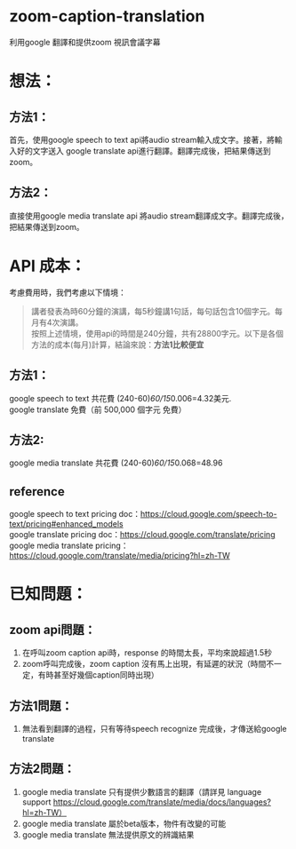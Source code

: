 # zoom-caption-translation
利用google 翻譯和提供zoom 視訊會議字幕
# 想法：    
## 方法1：   
首先，使用google speech to text api將audio stream輸入成文字。接著，將輸入好的文字送入 google translate api進行翻譯。翻譯完成後，把結果傳送到zoom。    
## 方法2：
直接使用google media translate api 將audio stream翻譯成文字。翻譯完成後，把結果傳送到zoom。    

# API 成本：
考慮費用時，我們考慮以下情境：    
>講者發表為時60分鐘的演講，每5秒鐘講1句話，每句話包含10個字元。每月有4次演講。  
按照上述情境，使用api的時間是240分鐘，共有28800字元。以下是各個方法的成本(每月)計算，結論來說：**方法1比較便宜**  
## 方法1：    
google speech to text 共花費 (240-60)*60/15*0.006=4.32美元.   
google translate 免費（前 500,000 個字元 免費） 
## 方法2:
google media translate 共花費 (240-60)*60/15*0.068=48.96   
## reference 
google speech to text pricing doc：https://cloud.google.com/speech-to-text/pricing#enhanced_models   
google translate pricing doc：https://cloud.google.com/translate/pricing   
google media translate pricing：https://cloud.google.com/translate/media/pricing?hl=zh-TW   
# 已知問題：
## zoom api問題：
1. 在呼叫zoom caption api時，response 的時間太長，平均來說超過1.5秒 
2. zoom呼叫完成後，zoom caption 沒有馬上出現，有延遲的狀況（時間不一定，有時甚至好幾個caption同時出現） 
## 方法1問題：
1. 無法看到翻譯的過程，只有等待speech recognize 完成後，才傳送給google translate  

## 方法2問題：
1. google media translate 只有提供少數語言的翻譯（請詳見 language support https://cloud.google.com/translate/media/docs/languages?hl=zh-TW）
2. google media translate 屬於beta版本，物件有改變的可能
3. google media translate 無法提供原文的辨識結果
